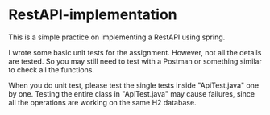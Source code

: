 # RestAPI-implementation
This is a simple practice on implementing a RestAPI using spring.

I wrote some basic unit tests for the assignment. However, not all the details are tested. So you may still need to test with a Postman or something similar to check all the functions.

When you do  unit test, please test the single tests inside "ApiTest.java" one by one.
Testing the entire class in "ApiTest.java"  may cause failures, since all the operations are working on the same H2 database.
